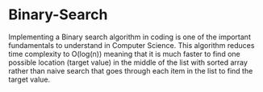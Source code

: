 # Binary-Search
Implementing a Binary search algorithm in coding is one of the important fundamentals to understand in Computer Science. This algorithm reduces time complexity to O(log(n)) meaning that it is much faster to find one possible location (target value) in the middle of the list with sorted array rather than naive search that goes through each item in the list to find the target value. 
